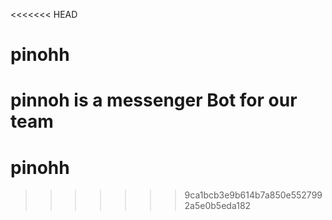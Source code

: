 <<<<<<< HEAD
# pinohh
pinnoh is a messenger Bot for our team
=======
# pinohh
>>>>>>> 9ca1bcb3e9b614b7a850e5527992a5e0b5eda182
